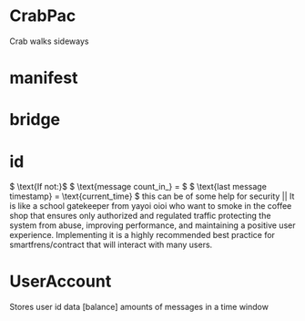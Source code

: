 # CrabPac
Crab walks sideways

# manifest

# bridge

# id 

$ \text{If not:}$
$ \text{message count_in_} = $
$ \text{last message timestamp} = \text{current_time} $
this can be of some help for security || It is like a school gatekeeper from yayoi oioi who want to smoke in the coffee shop that ensures only authorized and regulated traffic protecting the system from abuse, improving performance, and maintaining a positive user experience. Implementing it is a highly recommended best practice for smartfrens/contract that will interact with many users.

# UserAccount
Stores user id data [balance] amounts of messages in a time window
